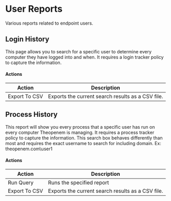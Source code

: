 # User Reports
Various reports related to endpoint users.

## Login History
This page allows you to search for a specific user to determine every computer they have logged into and when.  It requires a login tracker policy to capture the information.

#### Actions
Action | Description
------|------------
Export To CSV | Exports the current search results as a CSV file.

## Process History
This report will show you every process that a specific user has run on every computer Theopenem is managing.  It requires a process tracker policy to capture the information.  This search box behaves differently than most and requires the exact username to search for including domain. 
Ex: theopenem.com\user1

#### Actions
Action | Description
------|------------
Run Query | Runs the specified report
Export To CSV | Exports the current search results as a CSV file.

